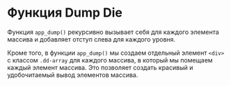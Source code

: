 # Функция Dump Die

Функция `app_dump()` рекурсивно вызывает себя для каждого элемента массива и добавляет отступ слева для каждого уровня.

Кроме того, в функции `app_dump()` мы создаем отдельный элемент `<div>` с классом `.dd-array` для каждого массива, в который мы помещаем каждый элемент массива. Это позволяет создать красивый и удобочитаемый вывод элементов массива.
